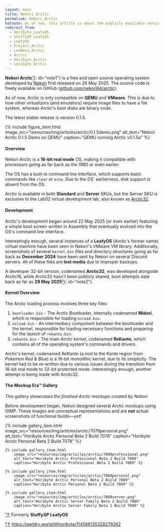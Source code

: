 ```yaml
---
layout: main
title: Nekori Arctic
permalink: Nekori_Arctic
hatnote: As of now, this article is about the publicly available version known as Arctic16. For the 32-bit internal developer version, see <a href='Arctic32'>Arctic32</a>.
redirect_from:
  - Horibyte_LeafyOS
  - StuffyXP_LeafyOS
  - LeafyOS
  - Project_Arctic
  - LexNova_Arctic
  - Arctic
  - Horibyte_Arctic
  - Lexibyte_Arctic
---
```


**Nekori Arctic**[&sup1;](#notec1){: id="note1"} is a free and open source operating system developed by [Nekori](Nekori64) first released on 26 May 2025. The source code is freely available on GitHub ([github.com/nekori64/arctic](https://github.com/nekori64/arctic)).

As of now, Arctic is only compatible on **QEMU** and **VMware**. This is due to how other virtualizors (and emulators) require image files to have a file system, whereas Arctic's boot disks are binary code.

The latest stable release is version 0.1.5.

{% include figure_item.html 
    image_src="resources/img/articles/arctic/0.1.5demo.png" 
    alt_text="Nekori Arctic 0.1.5 Demo on QEMU" 
    caption="QEMU running Arctic v0.1.5a"
%}

#### Overview

Nekori Arctic is a **16-bit real mode** OS, making it compatible with processors going as far back as the 1980 or even earlier.

The OS has a built-in command line interface, which supports basic commands like `clear` or `echo`. Due to the OS' earlierness, disk support is absent from the OS.

Arctic is available in both **Standard** and **Server** SKUs, but the Server SKU is exclusive to the Lab02 virtual development lab, also known as [Arctic32](Arctic32).

#### Development

Arctic's development began around 22 May 2025 (or even earlier) featuring a simple boot screen written in Assembly that eventually evolved into the OS's command line interface.

Interestingly enough, several instances of a **LeafyOS** (Arctic's former name) virtual machine have been seen in Nekori's VMware VM library. Additionally, screenshots of several `kernel.bin` files and directory structures going as far back as **December 2024** have been sent by Nekori on several Discord servers. All of these files are **lost media** due to improper backups.

A developer 32-bit version, codenamed **Arctic32**, was developed alongside Arctic16, while Arctic32 hasn't been publicly shared, boot attempts date back as far as **28 May 2025**[&sup2;](#notec2){: id="note2"}.

#### Kernel Overview

The Arctic loading process involves three key files:

1.  `bootloader.bin` - The Arctic Bootloader, internally codenamed **Midori**, which is responsible for loading `osload.bin`.
2.  `osload.bin` - An intermediary component between the bootloader and the kernel, responsible for loading necessary functions and preparing for the launch of `rekanto.bin`.
3.  `rekanto.bin` - The main Arctic kernel, codenamed **ReKanto**, which contains all of the operating system's commands and drivers.

Arctic's kernel, codenamed *ReKanto* (a nod to the Kanto region from *Pokemon Red & Blue*) is a 16-bit monolithic kernel, due to its simplicity. The kernel had to be re-written due to various issues during the transition from 16-bit real mode to 32-bit protected mode. Interestingly enough, another attempt is being made with Arctic32.


#### The Mockup Era™ Gallery

*This gallery showcases the finished Arctic mockups created by Nekori.*

Before development began, Nekori designed several Arctic mockups using GIMP. These images are conceptual representations and are **not** actual screenshots of functional builds—*yet!*

<div class="wiki-gallery">
    {% include gallery_item.html 
        image_src="resources/img/articles/arctic/7078personal.png" 
        alt_text="Horibyte Arctic Personal Beta 2 Build 7078" 
        caption="Horibyte Arctic Personal Beta 2 Build 7078" %}

    {% include gallery_item.html 
        image_src="resources/img/articles/arctic/7089professional.png" 
        alt_text="Horibyte Arctic Professional Beta 2 Build 7089" 
        caption="Horibyte Arctic Professional Beta 2 Build 7089" %}

    {% include gallery_item.html 
        image_src="resources/img/articles/arctic/7089personal.png" 
        alt_text="Horibyte Arctic Personal Beta 2 Build 7089" 
        caption="Horibyte Arctic Personal Beta 2 Build 7089" %}

    {% include gallery_item.html 
        image_src="resources/img/articles/arctic/7089server.png" 
        alt_text="Horibyte Arctic Server Family Beta 2 Build 7089" 
        caption="Horibyte Arctic Server Family Beta 2 Build 7089" %}
</div>

<p id="notec1"><a href="#note1">&sup1;<span></span>&uparrow;</a> Formerly <b>StuffyXP LeafyOS</b></p>
<p id="notec2"><a href="#note2">&sup2;<span></span>&uparrow;</a> <a href="https://wetdry.world/@horibyte/114586135328279262">https://wetdry.world/@horibyte/114586135328279262</a></p>